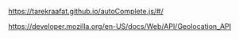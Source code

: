 https://tarekraafat.github.io/autoComplete.js/#/

https://developer.mozilla.org/en-US/docs/Web/API/Geolocation_API
